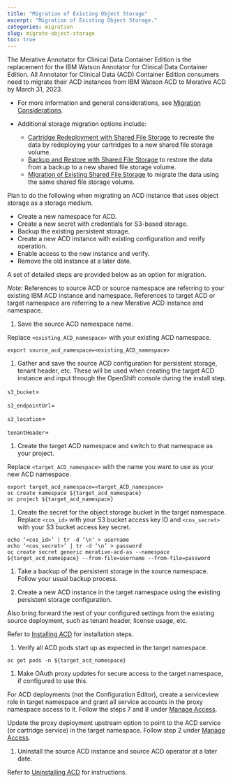 ```yaml
---
title: "Migration of Existing Object Storage"
excerpt: "Migration of Existing Object Storage."
categories: migration
slug: migrate-object-storage
toc: true
---
```

<!--                                                                    -->
<!-- (C) Copyright Merative US L.P. and others 2022, 2023                -->
<!--                                                                    -->
<!-- SPDX-License-Identifier: Apache-2.0                                -->
<!--                                                                    -->


The Merative Annotator for Clinical Data Container Edition is the replacement for the IBM Watson Annotator for Clinical Data Container Edition. All Annotator for Clinical Data (ACD) Container Edition consumers need to migrate their ACD instances from IBM Watson ACD to Merative ACD by March 31, 2023.

- For more information and general considerations, see [Migration Considerations](/migration/considerations/).
- Additional storage migration options include:

  - [Cartridge Redeployment with Shared File Storage](/migration/redeploy-file-storage/) to recreate the data by redeploying your cartridges to a new shared file storage volume.
  - [Backup and Restore with Shared File Storage](/migration/restore-file-storage/) to restore the data from a backup to a new shared file storage volume.
  - [Migration of Existing Shared File Storage](/migration/migrate-file-storage/) to migrate the data using the same shared file storage volume.

Plan to do the following when migrating an ACD instance that uses object storage as a storage medium.

- Create a new namespace for ACD.
- Create a new secret with credentials for S3-based storage.
- Backup the existing persistent storage.
- Create a new ACD instance with existing configuration and verify operation.
- Enable access to the new instance and verify.
- Remove the old instance at a later date.

A set of detailed steps are provided below as an option for migration.

_Note:_ References to source ACD or source namespace are referring to your existing IBM ACD instance and namespace. References to target ACD or target namespace are referring to a new Merative ACD instance and namespace.

1. Save the source ACD namespace name.

  Replace `<existing_ACD_namespace>` with your existing ACD namespace.

  ```
  export source_acd_namespace=<existing_ACD_namespace>
  ```

1. Gather and save the source ACD configuration for persistent storage, tenant header, etc. These will be used when creating the target ACD instance and input through the OpenShift console during the install step.

  `s3_bucket`=

  `s3_endpointUrl`=

  `s3_location`=

  `tenantHeader`=

1. Create the target ACD namespace and switch to that namespace as your project.

  Replace `<target_ACD_namespace>` with the name you want to use as your new ACD namespace.

  ```
  export target_acd_namespace=<target_ACD_namespace>
  oc create namespace ${target_acd_namespace}
  oc project ${target_acd_namespace}
  ```

1. Create the secret for the object storage bucket in the target namespace. Replace `<cos_id>` with your S3 bucket access key ID and `<cos_secret>` with your S3 bucket access key secret.

  ```
  echo ‘<cos_id>’ | tr -d ‘\n’ > username
  echo ‘<cos_secret>’ | tr -d ‘\n’ > password
  oc create secret generic merative-acd-as --namespace ${target_acd_namespace} --from-file=username --from-file=password
  ```

1. Take a backup of the persistent storage in the source namespace. Follow your usual backup process.

1. Create a new ACD instance in the target namespace using the existing persistent storage configuration.

  Also bring forward the rest of your configured settings from the existing source deployment, such as tenant header, license usage, etc.

  Refer to [Installing ACD](/installing/installing/) for installation steps.

1. Verify all ACD pods start up as expected in the target namespace.

  ```
  oc get pods -n ${target_acd_namespace}
  ```

1. Make OAuth proxy updates for secure access to the target namespace, if configured to use this.

  For ACD deployments (not the Configuration Editor), create a serviceview role in target namespace and grant all service accounts in the proxy namespace access to it. Follow the steps 7 and 8 under [Manage Access](/security/manage-access/).

  Update the proxy deployment upstream option to point to the ACD service (or cartridge service) in the target namespace. Follow step 2 under [Manage Access](/security/manage-access/).

1. Uninstall the source ACD instance and source ACD operator at a later date.

  Refer to [Uninstalling ACD](https://merative.github.io/acd-containers/installing/uninstalling/) for instructions.
